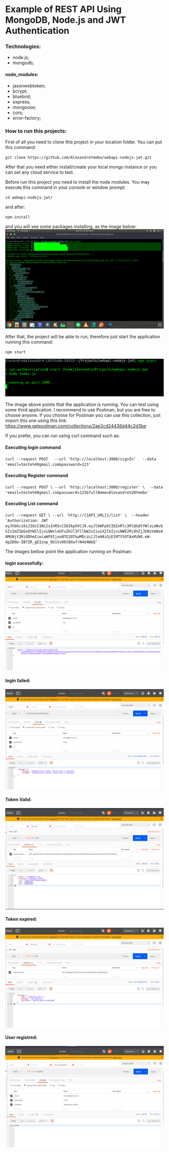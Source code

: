 # Example of REST API Using MongoDB, Node.js and JWT Authentication

### Technologies:
- node.js;
- mongodb;

#### node_modules:
- jasonwebtoken;
- bcrypt;
- bluebird;
- express;
- mongoose;
- cors;
- error-factory;

### How to run this projects:
First of all you need to clone this project in your location folder. You can put this command:

`git clone https://github.com/AlexandreYembo/webapi-nodejs-jwt.git`



After that you need either install/create your local mongo instance or you can set any cloud service to test.

Before run this project you need to install the node modules. You may execute this command in your console or window prompt:

`cd webapi-nodejs-jwt/ `

and after:

`npm-install`

and you will see some packages installing, as the image below:
![Alt text](https://github.com/AlexandreYembo/webapi-nodejs-jwt/blob/master/images/npm-install.png "Installing Node Modules")

After that, the project will be able to run, therefore just start the application running this command:

`npm start`

![Alt text](https://github.com/AlexandreYembo/webapi-nodejs-jwt/blob/master/images/project-running.png "Project running")


The image above points that the application is running. You can test using some third application. 
I recommend to use Postman, but you are free to choose anyone. If you choose for Postman you can use this collection, just import this one using this link: https://www.getpostman.com/collections/2ae2cd24436d44c2d3be

If you prefer, you can run using curl command such as:

#### Executing login command
`curl --request POST   --url 'http://localhost:3000/signIn'   --data 'email=teste%40gmail.com&password=123'`

#### Executing Register command
`curl --request POST \
  --url 'http://localhost:3000/register' \
  --data 'email=teste%40gmail.co&password=123&fullName=Alexandre%20Yembo'`

#### Executing List command
`curl --request GET \
  --url 'http://{{API_URL}}/list' \
  --header 'Authorization: JWT eyJhbGciOiJIUzI1NiIsInR5cCI6IkpXVCJ9.eyJlbWFpbCI6InRlc3RlQGdtYWlsLmNvbSIsImZ1bGxOYW1lIjoiQWxleGFuZHJlIFllbWJvIiwiX2lkIjoiNWE2MjdhZjJkNzVmNzA0MGNjY2RiODhmIiwiaWF0IjoxNTE2OTkwMDczLCJleHAiOjE1MTY5OTAxMzN9.eW-4p2DOo-IB7ZR_gEIznp_0U1Vz06tBXwfrN4d4WbQ'`


The images bellow point the application running on Postman:

#### login sucessfully:
![Alt text](https://github.com/AlexandreYembo/webapi-nodejs-jwt/blob/master/images/PostmanSignIn-Sucess.png "Login sucessfully")

#### login failed:
![Alt text](https://github.com/AlexandreYembo/webapi-nodejs-jwt/blob/master/images/User%20invalid.png "Login failed")

#### Token Valid:
![Alt text](https://github.com/AlexandreYembo/webapi-nodejs-jwt/blob/master/images/Valid%20Token.png "Token valid")

#### Token expired:
![Alt text](https://github.com/AlexandreYembo/webapi-nodejs-jwt/blob/master/images/expired-token.png "Token expired")


#### User registred:
![Alt text](https://github.com/AlexandreYembo/webapi-nodejs-jwt/blob/master/images/User%20registred.png "User registred")




